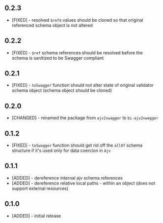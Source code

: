 ## 0.2.3

* [FIXED] - resolved `$ref`s values should be cloned so that original referenced schema object is not altered

## 0.2.2

* [FIXED] - `$ref` schema references should be resolved before the schema is sanitized to be Swagger compliant

## 0.2.1

* [FIXED] - `toSwagger` function should not alter state of original validator schema object (schema object should be cloned)

## 0.2.0

* [CHANGED] - renamed the package from `ajv2swagger` to `bi-ajv2swagger`

## 0.1.2

* [FIXED] - `toSwagger` function should get rid off the `allOf` schema structure if it's used only for data coercion in `Ajv`

## 0.1.1

* [ADDED] - dereference internal ajv schema references
* [ADDED] - dereference relative local paths - within an object (does not support external resources)

## 0.1.0

* [ADDED] - initial release

